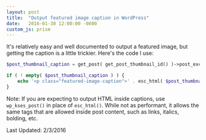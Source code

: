 ```yaml
---
layout: post
title:  "Output featured image caption in WordPress"
date:   2016-01-30 12:00:00 -0600
custom_js: prism
---
```

It's relatively easy and well documented to output a featured image, but getting the caption is a little trickier. Here's the code I use:

```php
$post_thumbnail_caption = get_post( get_post_thumbnail_id() )->post_excerpt;

if ( ! empty( $post_thumbnail_caption ) ) {
    echo '<p class="featured-image-caption">' . esc_html( $post_thumbnail_caption ) . '</p>';
}
```

Note: If you are expecting to output HTML inside captions, use `wp_kses_post()` in place of `esc_html()`. While not as performant, it allows the same tags that are allowed inside post content, such as links, italics, bolding, etc.

<p class="last-updated">Last Updated: 2/3/2016</p>
